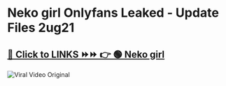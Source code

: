
 # Neko girl Onlyfans Leaked - Update Files 2ug21

## <h2><a href="https://clipsfans.com/Neko_girl&ref=git">🔗 Click to LINKS ⏩⏩ 👉 🟢 Neko girl </a></h2>

<a href="https://clipsfans.com/Neko_girl&ref=git" rel="nofollow" data-target="animated-image.originalLink"><img src="https://i.ibb.co.com/xMMVF88/686577567.gif" alt="Viral Video Original" style="max-width: 100%; display: inline-block;" data-target="animated-image.originalImage"></a>

